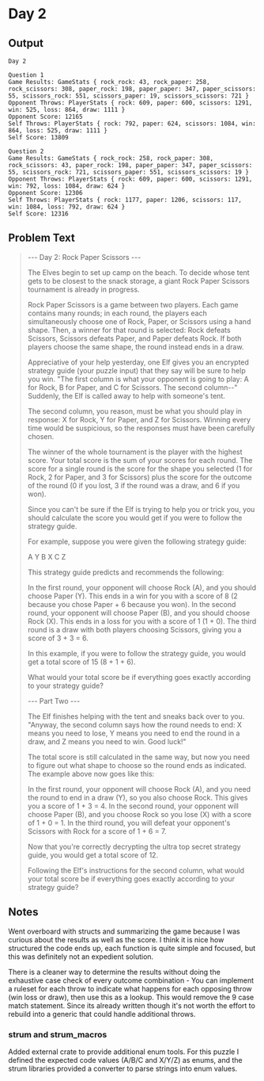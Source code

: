 # Day 2

## Output

```
Day 2

Question 1
Game Results: GameStats { rock_rock: 43, rock_paper: 258, rock_scissors: 308, paper_rock: 198, paper_paper: 347, paper_scissors: 55, scissors_rock: 551, scissors_paper: 19, scissors_scissors: 721 }
Opponent Throws: PlayerStats { rock: 609, paper: 600, scissors: 1291, win: 525, loss: 864, draw: 1111 }
Opponent Score: 12165
Self Throws: PlayerStats { rock: 792, paper: 624, scissors: 1084, win: 864, loss: 525, draw: 1111 }
Self Score: 13809

Question 2
Game Results: GameStats { rock_rock: 258, rock_paper: 308, rock_scissors: 43, paper_rock: 198, paper_paper: 347, paper_scissors: 55, scissors_rock: 721, scissors_paper: 551, scissors_scissors: 19 }
Opponent Throws: PlayerStats { rock: 609, paper: 600, scissors: 1291, win: 792, loss: 1084, draw: 624 }
Opponent Score: 12306
Self Throws: PlayerStats { rock: 1177, paper: 1206, scissors: 117, win: 1084, loss: 792, draw: 624 }
Self Score: 12316
```

## Problem Text
> --- Day 2: Rock Paper Scissors ---
> 
> The Elves begin to set up camp on the beach. To decide whose tent gets to be closest to the snack storage, a giant Rock Paper Scissors tournament is already in progress.
> 
> Rock Paper Scissors is a game between two players. Each game contains many rounds; in each round, the players each simultaneously choose one of Rock, Paper, or Scissors using a hand shape. Then, a winner for that round is selected: Rock defeats Scissors, Scissors defeats Paper, and Paper defeats Rock. If both players choose the same shape, the round instead ends in a draw.
> 
> Appreciative of your help yesterday, one Elf gives you an encrypted strategy guide (your puzzle input) that they say will be sure to help you win. "The first column is what your opponent is going to play: A for Rock, B for Paper, and C for Scissors. The second column--" Suddenly, the Elf is called away to help with someone's tent.
> 
> The second column, you reason, must be what you should play in response: X for Rock, Y for Paper, and Z for Scissors. Winning every time would be suspicious, so the responses must have been carefully chosen.
> 
> The winner of the whole tournament is the player with the highest score. Your total score is the sum of your scores for each round. The score for a single round is the score for the shape you selected (1 for Rock, 2 for Paper, and 3 for Scissors) plus the score for the outcome of the round (0 if you lost, 3 if the round was a draw, and 6 if you won).
> 
> Since you can't be sure if the Elf is trying to help you or trick you, you should calculate the score you would get if you were to follow the strategy guide.
> 
> For example, suppose you were given the following strategy guide:
> 
> A Y
> B X
> C Z
> 
> This strategy guide predicts and recommends the following:
> 
> 	In the first round, your opponent will choose Rock (A), and you should choose Paper (Y). This ends in a win for you with a score of 8 (2 because you chose Paper + 6 because you won).
> 	In the second round, your opponent will choose Paper (B), and you should choose Rock (X). This ends in a loss for you with a score of 1 (1 + 0).
> 	The third round is a draw with both players choosing Scissors, giving you a score of 3 + 3 = 6.
> 
> In this example, if you were to follow the strategy guide, you would get a total score of 15 (8 + 1 + 6).
> 
> What would your total score be if everything goes exactly according to your strategy guide?
> 
> --- Part Two ---
> 
> The Elf finishes helping with the tent and sneaks back over to you. "Anyway, the second column says how the round needs to end: X means you need to lose, Y means you need to end the round in a draw, and Z means you need to win. Good luck!"
> 
> The total score is still calculated in the same way, but now you need to figure out what shape to choose so the round ends as indicated. The example above now goes like this:
> 
> 	In the first round, your opponent will choose Rock (A), and you need the round to end in a draw (Y), so you also choose Rock. This gives you a score of 1 + 3 = 4.
> 	In the second round, your opponent will choose Paper (B), and you choose Rock so you lose (X) with a score of 1 + 0 = 1.
> 	In the third round, you will defeat your opponent's Scissors with Rock for a score of 1 + 6 = 7.
> 
> Now that you're correctly decrypting the ultra top secret strategy guide, you would get a total score of 12.
> 
> Following the Elf's instructions for the second column, what would your total score be if everything goes exactly according to your strategy guide?

## Notes

Went overboard with structs and summarizing the game because I was curious about the results as well as the score.
I think it is nice how structured the code ends up, each function is quite simple and focused, but this was definitely not an expedient solution.

There is a cleaner way to determine the results without doing the exhaustive case check of every outcome combination - You can implement a ruleset for each throw to indicate what happens for each opposing throw (win loss or draw), then use this as a lookup. This would remove the 9 case match statement. Since its already written though it's not worth the effort to rebuild into a generic that could handle additional throws.

### strum and strum_macros

Added external crate to provide additional enum tools. For this puzzle I defined the expected code values (A/B/C and X/Y/Z) as enums, and the strum libraries provided a converter to parse strings into enum values.
